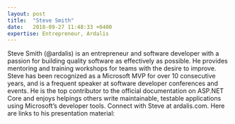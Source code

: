 ```yaml
---
layout: post
title:  "Steve Smith"
date:   2018-09-27 11:48:33 +0400
expertise: Entrepreneur, Ardalis
---
```


Steve Smith (@ardalis) is an entrepreneur and software developer with a passion for building quality software as effectively as possible. He provides mentoring and training workshops for teams with the desire to improve. Steve has been recognized as a Microsoft MVP for over 10 consecutive years, and is a frequent speaker at software developer conferences and events. He is the top contributor to the official documentation on ASP.NET Core and enjoys helpings others write maintainable, testable applications using Microsoft’s developer tools. Connect with Steve at ardalis.com.
Here are links to his presentation material:


